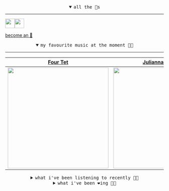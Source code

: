 <details open>

<summary align="center"><samp>all the 🥚s</samp></summary>
<hr />

<a href="https://github.com/pvinis"><img src="https://avatars0.githubusercontent.com/u/100233?s=90&v=4" width="30" height="30" /><a href="https://github.com/bitttttten"><img src="https://avatars2.githubusercontent.com/u/19930241?s=90&u=2aef7cbf4a59d361894145c97676391ec46fea4d&v=4" width="30" height="30" />

<samp><a href="https://github.com/bitttttten/bitttttten/stargazers">become an 🥚</a></samp>

</details>

<details open>

<summary align="center"><samp>my favourite music at the moment 🎵🎶</samp></summary>
<hr />

<!-- toc -->

| [Four Tet](https://open.spotify.com/artist/7Eu1txygG6nJttLHbZdQOh)                                                                                               | [Julianna Barwick](https://open.spotify.com/artist/0HWfFWL4vVrbaBQqxVCwCi)                                                                                       | [Loke Rahbek](https://open.spotify.com/artist/6fiX1FdXGRLUMN8xvwfgpw)                                                                                            | [Phoebe Bridgers](https://open.spotify.com/artist/1r1uxoy19fzMxunt3ONAkG)                                                                                        |
| ---------------------------------------------------------------------------------------------------------------------------------------------------------------- | ---------------------------------------------------------------------------------------------------------------------------------------------------------------- | ---------------------------------------------------------------------------------------------------------------------------------------------------------------- | ---------------------------------------------------------------------------------------------------------------------------------------------------------------- |
| [<img src="https://i.scdn.co/image/f96458025a0640bf1d3c8f764a42ec21d4db1eae" width="320" height="auto">](https://open.spotify.com/artist/7Eu1txygG6nJttLHbZdQOh) | [<img src="https://i.scdn.co/image/832c1d817b3ab1e847d78fe290ab1d7184fc1f70" width="320" height="auto">](https://open.spotify.com/artist/0HWfFWL4vVrbaBQqxVCwCi) | [<img src="https://i.scdn.co/image/d63ce5d3f8c23b4835a1bede506b0e6d3190b57b" width="320" height="auto">](https://open.spotify.com/artist/6fiX1FdXGRLUMN8xvwfgpw) | [<img src="https://i.scdn.co/image/1c90d650ee787a51e18e475584b595c9234eac48" width="320" height="auto">](https://open.spotify.com/artist/1r1uxoy19fzMxunt3ONAkG) |

<!-- tocstop -->

</details>

<details>

<summary align="center"><samp>what i've been listening to recently 🎵🎶</samp></summary>
<hr />

<!-- toc -->

| [The Opposite<br />The Mauskovic Dance Band](https://open.spotify.com/track/4AZXjqomBv5OmY7p1kvxat)                                                             | [Wading Into Love<br />Tuxedomoon](https://open.spotify.com/track/45JUIZJtIGa2u3pcstSzJu)                                                                       | [(MIT I) Saure Gurke (Aus I Ur…<br />Aksak Maboul](https://open.spotify.com/track/4Rk9G3cLTylrYnVAM9FlJA)                                                       | [Mimi mimi mimi<br />Jean-Claude Vannier](https://open.spotify.com/track/5Cj0QbuiZGJFlvw6yFTRFr)                                                                |
| --------------------------------------------------------------------------------------------------------------------------------------------------------------- | --------------------------------------------------------------------------------------------------------------------------------------------------------------- | --------------------------------------------------------------------------------------------------------------------------------------------------------------- | --------------------------------------------------------------------------------------------------------------------------------------------------------------- |
| [<img src="https://i.scdn.co/image/c1eb6350e78c7b29b4f24088990b7f3d51e06626" width="320" height="auto">](https://open.spotify.com/track/4AZXjqomBv5OmY7p1kvxat) | [<img src="https://i.scdn.co/image/ab67616d0000b2739b005a818f25b4c471cb2e49" width="320" height="auto">](https://open.spotify.com/track/45JUIZJtIGa2u3pcstSzJu) | [<img src="https://i.scdn.co/image/8f0d2b0bde6e21459142b4e8705c31384a2f9a9b" width="320" height="auto">](https://open.spotify.com/track/4Rk9G3cLTylrYnVAM9FlJA) | [<img src="https://i.scdn.co/image/1a3c1ffbee73e516ee7c011d586aa15300d24f52" width="320" height="auto">](https://open.spotify.com/track/5Cj0QbuiZGJFlvw6yFTRFr) |

<!-- tocstop -->

</details>

<details>

<summary align="center"><samp>what i've been ❤️ing 🎵🎶</samp></summary>
<hr />

<!-- toc -->

| [Talk To The Church<br />Gaussian Curve](https://open.spotify.com/album/4FC9qI04vobItNEKVeRh8Q)                                                                 | [Is It Enough<br />Alabaster DePlume](https://open.spotify.com/album/4sRXcwlHnu8pW4SFoYGsB0)                                                                    | [School<br />Four Tet](https://open.spotify.com/album/5gIa8hTQGPwVeNYjDwrraZ)                                                                                   | [Elephant<br />Loke Rahbek, Frederik Valentin](https://open.spotify.com/album/5dcLbUaWSJPcYykHbhEIBs)                                                           |
| --------------------------------------------------------------------------------------------------------------------------------------------------------------- | --------------------------------------------------------------------------------------------------------------------------------------------------------------- | --------------------------------------------------------------------------------------------------------------------------------------------------------------- | --------------------------------------------------------------------------------------------------------------------------------------------------------------- |
| [<img src="https://i.scdn.co/image/ab67616d0000b2732960c54745d14f9ad79643d5" width="320" height="auto">](https://open.spotify.com/album/4FC9qI04vobItNEKVeRh8Q) | [<img src="https://i.scdn.co/image/ab67616d0000b27379c3a161842db6569a7c4c7f" width="320" height="auto">](https://open.spotify.com/album/4sRXcwlHnu8pW4SFoYGsB0) | [<img src="https://i.scdn.co/image/ab67616d0000b273210e19d835bb0af6620256cf" width="320" height="auto">](https://open.spotify.com/album/5gIa8hTQGPwVeNYjDwrraZ) | [<img src="https://i.scdn.co/image/ab67616d0000b273a855054fa4cf5c6e34156132" width="320" height="auto">](https://open.spotify.com/album/5dcLbUaWSJPcYykHbhEIBs) |

<!-- tocstop -->

</details>
